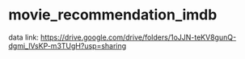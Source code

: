 # movie_recommendation_imdb

data link:  https://drive.google.com/drive/folders/1oJJN-teKV8gunQ-dgmi_lVsKP-m3TUgH?usp=sharing
